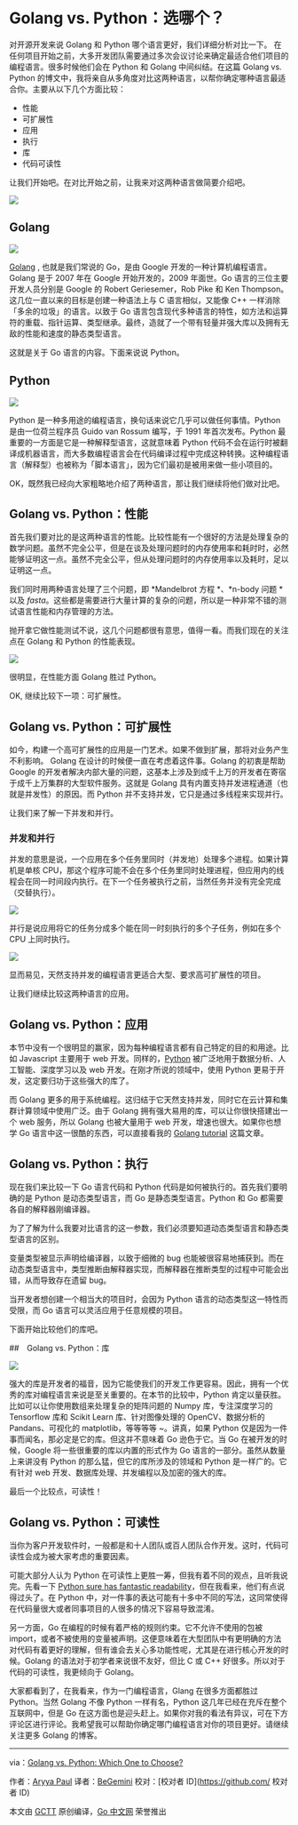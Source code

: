 # Golang vs. Python：选哪个？

对开源开发来说 Golang 和 Python 哪个语言更好，我们详细分析对比一下。
在任何项目开始之前，大多开发团队需要通过多次会议讨论来确定最适合他们项目的编程语言。很多时候他们会在 Python 和 Golang 中间纠结。在这篇 Golang vs. Python 的博文中，我将亲自从多角度对比这两种语言，以帮你确定哪种语言最适合你。主要从以下几个方面比较：

- 性能
- 可扩展性
- 应用
- 执行
- 库
- 代码可读性

让我们开始吧。在对比开始之前，让我来对这两种语言做简要介绍吧。

[![](https://i.ytimg.com/vi/I6f0g0xfuF8/maxresdefault.jpg)](https://www.youtube.com/watch?v=I6f0g0xfuF8 "Go vs Python Comparison | Which Language You Should Learn In 2018? | Edureka")

## Golang

![](https://d1jnx9ba8s6j9r.cloudfront.net/blog/wp-content/uploads/2018/09/Golang-Logo-Golang-Tutorial-Edureka-250x300.jpg)

[Golang](https://www.edureka.co/blog/golang-tutorial "Golang") , 也就是我们常说的 Go，是由 Google 开发的一种计算机编程语言。Golang 是于 2007 年在 Google 开始开发的，2009 年面世。Go 语言的三位主要开发人员分别是 Google 的 Robert Geriesemer，Rob Pike 和 Ken Thompson。这几位一直以来的目标是创建一种语法上与 C 语言相似，又能像 C++ 一样消除「多余的垃圾」的语言。以致于 Go 语言包含现代多种语言的特性，如方法和运算符的重载、指针运算、类型继承。最终，造就了一个带有轻量并强大库以及拥有无敌的性能和速度的静态类型语言。

这就是关于 Go 语言的内容。下面来说说 Python。

## Python

![](https://d1jnx9ba8s6j9r.cloudfront.net/blog/wp-content/uploads/2018/09/Python-Logo-Golang-vs-Python-Edureka-215x300.png)

Python 是一种多用途的编程语言，换句话来说它几乎可以做任何事情。Python 是由一位荷兰程序员 Guido van Rossum 编写，于 1991 年首次发布。Python 最重要的一方面是它是一种解释型语言，这就意味着 Python 代码不会在运行时被翻译成机器语言，而大多数编程语言会在代码编译过程中完成这种转换。这种编程语言（解释型）也被称为「脚本语言」，因为它们最初是被用来做一些小项目的。

OK，既然我已经向大家粗略地介绍了两种语言，那让我们继续将他们做对比吧。

## Golang vs. Python：性能

首先我们要对比的是这两种语言的性能。比较性能有一个很好的方法是处理复杂的数学问题。虽然不完全公平，但是在谈及处理问题时的内存使用率和耗时时，必然能够证明这一点。虽然不完全公平，但从处理问题时的内存使用率以及耗时，足以证明这一点。

我们同时用两种语言处理了三个问题，即 *Mandelbrot 方程 *、*n-body 问题 * 以及 *fasta*。这些都是需要进行大量计算的复杂的问题，所以是一种非常不错的测试语言性能和内存管理的方法。

抛开拿它做性能测试不说，这几个问题都很有意思，值得一看。而我们现在的关注点在 Golang 和 Python 的性能表现。

![](https://d1jnx9ba8s6j9r.cloudfront.net/blog/wp-content/uploads/2018/09/Performance-Golang-vs-Python-Edureka-1.png)

很明显，在性能方面 Golang 胜过 Python。

OK, 继续比较下一项：可扩展性。

## Golang vs. Python：可扩展性

如今，构建一个高可扩展性的应用是一门艺术。如果不做到扩展，那将对业务产生不利影响。 Golang 在设计的时候便一直在考虑着这件事。Golang 的初衷是帮助 Google 的开发者解决内部大量的问题，这基本上涉及到成千上万的开发者在寄宿于成千上万集群的大型软件服务。这就是 Golang 具有内置支持并发进程通道（也就是并发性）的原因。而 Python 并不支持并发，它只是通过多线程来实现并行。

让我们来了解一下并发和并行。

### 并发和并行

并发的意思是说，一个应用在多个任务里同时（并发地）处理多个进程。如果计算机是单核 CPU，那这个程序可能不会在多个任务里同时处理进程，但应用内的线程会在同一时间段内执行。在下一个任务被执行之前，当然任务并没有完全完成（交替执行）。

![](https://d1jnx9ba8s6j9r.cloudfront.net/blog/wp-content/uploads/2018/09/Concurrency-Golang-vs-Python-Edureka-250x300.png)

并行是说应用将它的任务分成多个能在同一时刻执行的多个子任务，例如在多个 CPU 上同时执行。

![](https://d1jnx9ba8s6j9r.cloudfront.net/blog/wp-content/uploads/2018/09/Parallelism-Golang-vs-Python-Edureka-254x300.png)

显而易见，天然支持并发的编程语言更适合大型、要求高可扩展性的项目。

让我们继续比较这两种语言的应用。

## Golang vs. Python：应用

本节中没有一个很明显的赢家，因为每种编程语言都有自己特定的目的和用途。比如 Javascript 主要用于 web 开发。同样的，[Python](https://www.edureka.co/blog/python-tutorial/) 被广泛地用于数据分析、人工智能、深度学习以及 web 开发。在刚才所说的领域中，使用 Python 更易于开发，这定要归功于这些强大的库了。

而 Golang 更多的用于系统编程。这归结于它天然支持并发，同时它在云计算和集群计算领域中使用广泛。由于 Golang 拥有强大易用的库，可以让你很快搭建出一个 web 服务，所以 Golang 也被大量用于 web 开发，增速也很大。如果你也想学 Go 语言中这一很酷的东西，可以直接看我的 [Golang tutorial](https://dzone.com/articles/golang-tutorial-learn-golang-by-examples) 这篇文章。

## Golang vs. Python：执行

现在我们来比较一下 Go 语言代码和 Python 代码是如何被执行的。首先我们要明确的是 Python 是动态类型语言，而 Go 是静态类型语言。Python 和 Go 都需要各自的解释器刚编译器。

为了了解为什么我要对比语言的这一参数，我们必须要知道动态类型语言和静态类型语言的区别。

变量类型被显示声明给编译器，以致于细微的 bug 也能被很容易地捕获到。而在动态类型语言中，类型推断由解释器实现，而解释器在推断类型的过程中可能会出错，从而导致存在遗留 bug。

当开发者想创建一个相当大的项目时，会因为 Python 语言的动态类型这一特性而受限，而 Go 语言可以灵活应用于任意规模的项目。

下面开始比较他们的库吧。

##　Golang vs. Python：库

![](https://d1jnx9ba8s6j9r.cloudfront.net/blog/wp-content/uploads/2018/09/Libraries-Golang-vs-Python-Edureka-342x300.png)

强大的库是开发者的福音，因为它能使我们的开发工作更容易。因此，拥有一个优秀的库对编程语言来说是至关重要的。在本节的比较中，Python 肯定以量获胜。比如可以让你使用数组来处理复杂的矩阵问题的 Numpy 库，专注深度学习的 Tensorflow 库和 Scikit Learn 库、针对图像处理的 OpenCV、数据分析的 Pandans、可视化的 matplotlib，等等等等 ~。讲真，如果 Python 仅是因为一件事而闻名，那必定是它的库。但这并不意味着 Go 逊色于它。当 Go 在被开发的时候，Google 将一些很重要的库以内置的形式作为 Go 语言的一部分。虽然从数量上来讲没有 Python 的那么猛，但它的库所涉及的领域和 Python 是一样广的。它有针对 web 开发、数据库处理、并发编程以及加密的强大的库。

最后一个比较点，可读性！

## Golang vs. Python：可读性

当你为客户开发软件时，一般都是和十人团队或百人团队合作开发。这时，代码可读性会成为被大家考虑的重要因素。

可能大部分人认为 Python 在可读性上更胜一筹，但我有着不同的观点，且听我说完。先看一下 [Python sure has fantastic readability](https://dzone.com/refcardz/core-python)，但在我看来，他们有点说得过头了。在 Python 中，对一件事的表达可能有十多中不同的写法，这同常使得在代码量很大或者同事项目的人很多的情况下容易导致混淆。

另一方面，Go 在编程的时候有着严格的规则约束。它不允许不使用的包被 import，或者不被使用的变量被声明。这便意味着在大型团队中有更明确的方法对代码有着更好的理解，但有谁会去关心多功能性呢，尤其是在进行核心开发的时候。Golang 的语法对于初学者来说很不友好，但比 C 或 C++ 好很多。所以对于代码的可读性，我更倾向于 Golang。

大家都看到了，在我看来，作为一门编程语言，Glang 在很多方面都胜过 Python。当然 Golang 不像 Python 一样有名，Python 这几年已经在充斥在整个互联网中，但是 Go 在这方面也是迎头赶上。如果你对我的看法有异议，可在下方评论区进行评论。我希望我可以帮助你确定哪门编程语言对你的项目更好。请继续关注更多 Golang 的博客。

---

via：[Golang vs. Python: Which One to Choose?](https://dzone.com/articles/golang-vs-python-which-one-to-choose?fromrel=true)

作者：[Aryya Paul](https://dzone.com/users/3510559/aryya-paul.html)
译者：[BeGemini](https://github.com/BeGemini)
校对：[校对者 ID](https://github.com/ 校对者 ID)

本文由 [GCTT](https://github.com/studygolang/GCTT) 原创编译，[Go 中文网](https://studygolang.com/) 荣誉推出
